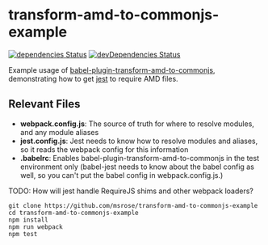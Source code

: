 # transform-amd-to-commonjs-example

[![dependencies Status](https://david-dm.org/msrose/transform-amd-to-commonjs-example/status.svg)](https://david-dm.org/msrose/transform-amd-to-commonjs-example)
[![devDependencies Status](https://david-dm.org/msrose/transform-amd-to-commonjs-example/dev-status.svg)](https://david-dm.org/msrose/transform-amd-to-commonjs-example?type=dev)

Example usage of [babel-plugin-transform-amd-to-commonjs](https://github.com/msrose/babel-plugin-transform-amd-to-commonjs), demonstrating how to get [jest](https://facebook.github.io/jest/) to require AMD files.

## Relevant Files

- **webpack.config.js**: The source of truth for where to resolve modules, and any module aliases
- **jest.config.js**: Jest needs to know how to resolve modules and aliases, so it reads the webpack config for this information
- **.babelrc**: Enables babel-plugin-transform-amd-to-commonjs in the test environment only (babel-jest needs to know about the babel config as well, so you can't put the babel config in webpack.config.js.)

TODO: How will jest handle RequireJS shims and other webpack loaders?

```
git clone https://github.com/msrose/transform-amd-to-commonjs-example
cd transform-amd-to-commonjs-example
npm install
npm run webpack
npm test
```
